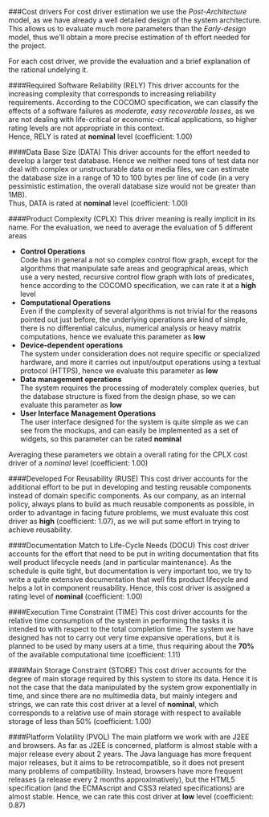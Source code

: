 ###Cost drivers
For cost driver estimation we use the _Post-Architecture_ model, as we have already a well detailed design of the system architecture. This allows us to evaluate much more parameters than the _Early-design_ model, thus we'll obtain a more precise estimation of th effort needed for the project.

For each cost driver, we provide the evaluation and a brief explanation of the rational undelying it.

####Required Software Reliability (RELY)
This driver accounts for the increasing complexity that corresponds to increasing reliability requirements. According to the COCOMO specification, we can classify the effects of a software failures as _moderate, easy recoverable losses_, as we are not dealing with life-critical or economic-critical applications, so higher rating levels are not appropriate in this context.  
Hence, RELY is rated at __nominal__ level (coefficient: 1.00)

####Data Base Size (DATA)
This driver accounts for the effort needed to develop a larger test database. Hence we neither need tons of test data nor deal with complex or unstructurable data or media files, we can estimate the database size in a range of 10 to 100 bytes per line of code (in a very pessimistic estimation, the overall database size would not be greater than 1MB).  
Thus, DATA is rated at __nominal__ level (coefficient: 1.00)

####Product Complexity (CPLX) 
This driver meaning is really implicit in its name. For the evaluation, we need to average the evaluation of 5 different areas

* __Control Operations__  
  Code has in general a not so complex control flow graph, except for the algorithms that manipulate safe areas and geographical areas, which use a very nested, recursive control flow graph with lots of predicates, hence according to the COCOMO specification, we can rate it at a __high__ level
* __Computational Operations__  
  Even if the complexity of several algorithms is not trivial for the reasons pointed out just before, the underlying operations are kind of simple, there is no differential calculus, numerical analysis or heavy matrix computations, hence we evaluate this parameter as __low__
* __Device-dependent operations__  
  The system under consideration does not require specific or specialized hardware, and more it carries out input/output operations using a textual protocol (HTTPS), hence we evaluate this parameter as __low__
* __Data management operations__  
  The system requires the processing of moderately complex queries, but the database structure is fixed from the design phase, so we can evaluate this parameter as __low__
* __User Interface Management Operations__  
  The user interface designed for the system is quite simple as we can see from the mockups, and can easily be implemented as a set of widgets, so this parameter can be rated __nominal__

Averaging these parameters we obtain a overall rating for the CPLX cost driver of a _nominal_ level (coefficient: 1.00)

####Developed For Reusability (RUSE)
This cost driver accounts for the additional effort to be put in developing and testing reusable components instead of domain specific components. As our company, as an internal policy, always plans to build as much reusable components as possible, in order to advantage in facing future problems, we must evaluate this cost driver as __high__ (coefficient: 1.07), as we will put some effort in trying to achieve reusability.

####Documentation Match to Life-Cycle Needs (DOCU)
This cost driver accounts for the effort that need to be put in writing documentation that fits well product lifecycle needs (and in particular maintenance). As the schedule is quite tight, but documentation is very important too, we try to write a quite extensive documentation that well fits product lifecycle and helps a lot in component reusability. Hence, this cost driver is assigned a rating level of __nominal__ (coefficient: 1.00)

####Execution Time Constraint (TIME)
This cost driver accounts for the relative time consumption of the system in performing the tasks it is intended to with respect to the total completion time. The system we have designed has not to carry out very time expansive operations, but it is planned to be used by many users at a time, thus requiring about the __70%__ of the available computational time (coefficient: 1.11)

####Main Storage Constraint (STORE)
This cost driver accounts for the degree of main storage required by this system to store its data. Hence it is not the case that the data manipulated by the system grow exponentially in time, and since there are no multimedia data, but mainly integers and strings, we can rate this cost driver at a level of __nominal__, which corresponds to a relative use of main storage with respect to available storage of less than 50% (coefficient: 1.00)

####Platform Volatility (PVOL)
The main platform we work with are J2EE and browsers. As far as J2EE is concerned, platform is almost stable with a major release every about 2 years. The Java language has more frequent major releases, but it aims to be retrocompatible, so it does not present many problems of compatibility. Instead, browsers have more frequent releases (a release every 2 months approximatively), but the HTML5 specification (and the ECMAscript and CSS3 related specifications) are almost stable. Hence, we can rate this cost driver at __low__ level (coefficient: 0.87)
